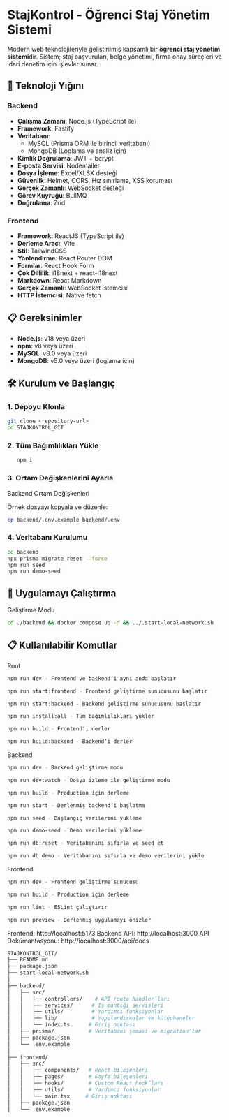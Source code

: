 # StajKontrol - Öğrenci Staj Yönetim Sistemi

Modern web teknolojileriyle geliştirilmiş kapsamlı bir **öğrenci staj yönetim sistemi**dir.  Sistem; staj başvuruları, belge yönetimi, firma onay süreçleri ve idari denetim için işlevler sunar.

## 🚀 Teknoloji Yığını

### Backend
- **Çalışma Zamanı**: Node.js (TypeScript ile)
- **Framework**: Fastify
- **Veritabanı**:  
  - MySQL (Prisma ORM ile birincil veritabanı)  
  - MongoDB (Loglama ve analiz için)
- **Kimlik Doğrulama**: JWT + bcrypt
- **E-posta Servisi**: Nodemailer
- **Dosya İşleme**: Excel/XLSX desteği
- **Güvenlik**: Helmet, CORS, Hız sınırlama, XSS koruması
- **Gerçek Zamanlı**: WebSocket desteği
- **Görev Kuyruğu**: BullMQ
- **Doğrulama**: Zod

### Frontend
- **Framework**: ReactJS (TypeScript ile)
- **Derleme Aracı**: Vite
- **Stil**: TailwindCSS
- **Yönlendirme**: React Router DOM
- **Formlar**: React Hook Form
- **Çok Dillilik**: i18next + react-i18next
- **Markdown**: React Markdown
- **Gerçek Zamanlı**: WebSocket istemcisi
- **HTTP İstemcisi**: Native fetch

## 📋 Gereksinimler

- **Node.js**: v18 veya üzeri  
- **npm**: v8 veya üzeri  
- **MySQL**: v8.0 veya üzeri  
- **MongoDB**: v5.0 veya üzeri (loglama için)

## 🛠️ Kurulum ve Başlangıç

### 1. Depoyu Klonla
```bash
git clone <repository-url>
cd STAJKONTROL_GIT
```
### 2. Tüm Bağımlılıkları Yükle
```bash
   npm i
```
### 3. Ortam Değişkenlerini Ayarla
Backend Ortam Değişkenleri

Örnek dosyayı kopyala ve düzenle:
```bash
cp backend/.env.example backend/.env
```

### 4. Veritabanı Kurulumu
```bash
cd backend
npx prisma migrate reset --force
npm run seed
npm run demo-seed
```
## 🚀 Uygulamayı Çalıştırma
Geliştirme Modu
```bash
cd ./backend && docker compose up -d && ../.start-local-network.sh
```
## 📋 Kullanılabilir Komutlar
Root
```bash
npm run dev - Frontend ve backend’i aynı anda başlatır

npm run start:frontend - Frontend geliştirme sunucusunu başlatır

npm run start:backend - Backend geliştirme sunucusunu başlatır

npm run install:all - Tüm bağımlılıkları yükler

npm run build - Frontend’i derler

npm run build:backend - Backend’i derler
```

Backend
```bash
npm run dev - Backend geliştirme modu

npm run dev:watch - Dosya izleme ile geliştirme modu

npm run build - Production için derleme

npm run start - Derlenmiş backend’i başlatma

npm run seed - Başlangıç verilerini yükleme

npm run demo-seed - Demo verilerini yükleme

npm run db:reset - Veritabanını sıfırla ve seed et

npm run db:demo - Veritabanını sıfırla ve demo verilerini yükle

```
Frontend
```bash
npm run dev - Frontend geliştirme sunucusu

npm run build - Production için derleme

npm run lint - ESLint çalıştırır

npm run preview - Derlenmiş uygulamayı önizler
```
Frontend: http://localhost:5173
Backend API: http://localhost:3000
API Dokümantasyonu: http://localhost:3000/api/docs
``` bash
STAJKONTROL_GIT/
├── README.md
├── package.json
├── start-local-network.sh
│
├── backend/
│   ├── src/
│   │   ├── controllers/    # API route handler’ları
│   │   ├── services/      # İş mantığı servisleri
│   │   ├── utils/         # Yardımcı fonksiyonlar
│   │   ├── lib/           # Yapılandırmalar ve kütüphaneler
│   │   └── index.ts      # Giriş noktası
│   ├── prisma/           # Veritabanı şeması ve migration’lar
│   ├── package.json
│   └── .env.example
│
├── frontend/
│   ├── src/
│   │   ├── components/   # React bileşenleri
│   │   ├── pages/        # Sayfa bileşenleri
│   │   ├── hooks/        # Custom React hook’ları
│   │   ├── utils/        # Yardımcı fonksiyonlar
│   │   └── main.tsx     # Giriş noktası
│   ├── package.json
│   └── .env.example
```
